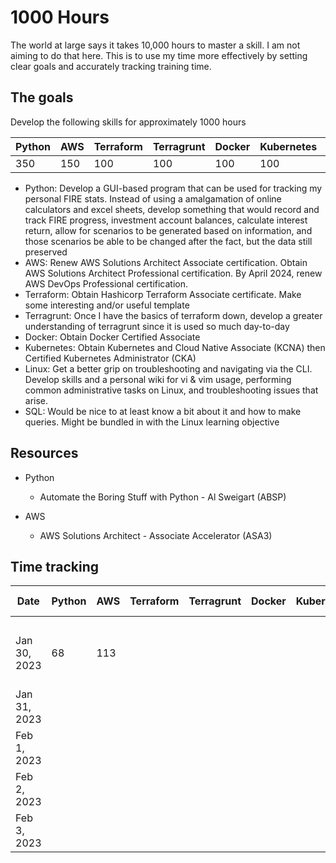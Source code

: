 # 1000 Hours
The world at large says it takes 10,000 hours to master a skill. I am not aiming to do that here. This is to use my time more effectively by setting clear goals and accurately tracking training time. 

## The goals
Develop the following skills for approximately 1000 hours

|Python|AWS|Terraform|Terragrunt|Docker|Kubernetes|Linux|
|------|---|---------|----------|------|----------|-----|
|  350 |150|   100   |    100   |  100 |    100   | 100 |

- Python: Develop a GUI-based program that can be used for tracking my personal FIRE stats. Instead of using a amalgamation of online calculators and excel sheets, develop something that would record and track FIRE progress, investment account balances, calculate interest return, allow for scenarios to be generated based on information, and those scenarios be able to be changed after the fact, but the data still preserved
- AWS: Renew AWS Solutions Architect Associate certification. Obtain AWS Solutions Architect Professional certification. By April 2024, renew AWS DevOps Professional certification. 
- Terraform: Obtain Hashicorp Terraform Associate certificate. Make some interesting and/or useful template
- Terragrunt: Once I have the basics of terraform down, develop a greater understanding of terragrunt since it is used so much day-to-day
- Docker: Obtain Docker Certified Associate
- Kubernetes: Obtain Kubernetes and Cloud Native Associate (KCNA) then Certified Kubernetes Administrator (CKA) 
- Linux: Get a better grip on troubleshooting and navigating via the CLI. Develop skills and a personal wiki for vi & vim usage, performing common administrative tasks on Linux, and troubleshooting issues that arise. 
- SQL: Would be nice to at least know a bit about it and how to make queries. Might be bundled in with the Linux learning objective 


## Resources
- Python
    - Automate the Boring Stuff with Python - Al Sweigart (ABSP)

- AWS
    - AWS Solutions Architect - Associate Accelerator (ASA3)


## Time tracking
|Date|Python|AWS|Terraform|Terragrunt|Docker|Kubernetes|Linux|Resources Used|
|----|------|---|---------|----------|------|----------|-----|--------------|
||||||||||
|Jan 30, 2023|68|113||||||ABSP ch 3, ASA3 intro, AWS Technical Essentials|
|Jan 31, 2023|||||||||
|Feb 1, 2023|||||||||
|Feb 2, 2023|||||||||
|Feb 3, 2023|||||||||